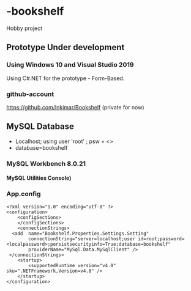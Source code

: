 # -bookshelf
Hobby project 

## Prototype Under development

### Using Windows 10 and Visual Studio 2019
Using C#.NET for the prototype - Form-Based.

### github-account
https://github.com/Inkimar/Bookshelf (private for now)

## MySQL Database

- Localhost; using user 'root' ; psw = <>
- database=bookshelf

### MySQL Workbench 8.0.21 

#### MySQL Utilities Console)

### App.config

```
<?xml version="1.0" encoding="utf-8" ?>
<configuration>
	<configSections>
	</configSections>
	<connectionStrings>
  <add	name="Bookshelf.Properties.Settings.Setting" 
		connectionString="server=localhost;user id=root;password=<localpassword>;persistsecurityinfo=True;database=bookshelf"
		providerName="MySql.Data.MySqlClient" />
 </connectionStrings>
    <startup> 
        <supportedRuntime version="v4.0" sku=".NETFramework,Version=v4.8" />
    </startup>
</configuration>
```

